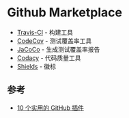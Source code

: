 # Github Marketplace

* [Travis-CI](https://travis-ci.org) - 构建工具
* [CodeCov](https://codecov.io/gh) - 测试覆盖率工具
* [JaCoCo](https://github.com/jacoco/jacoco) - 生成测试覆盖率报告
* [Codacy](https://www.codacy.com) - 代码质量工具
* [Shields](http://shields.io) - 徽标

## 参考

* [10 个实用的 GitHub 插件](https://juejin.im/post/5d24105ee51d45554877a659)
